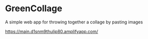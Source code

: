 # GreenCollage

A simple web app for throwing together a collage by pasting images

https://main.d1snm9thulip80.amplifyapp.com/
